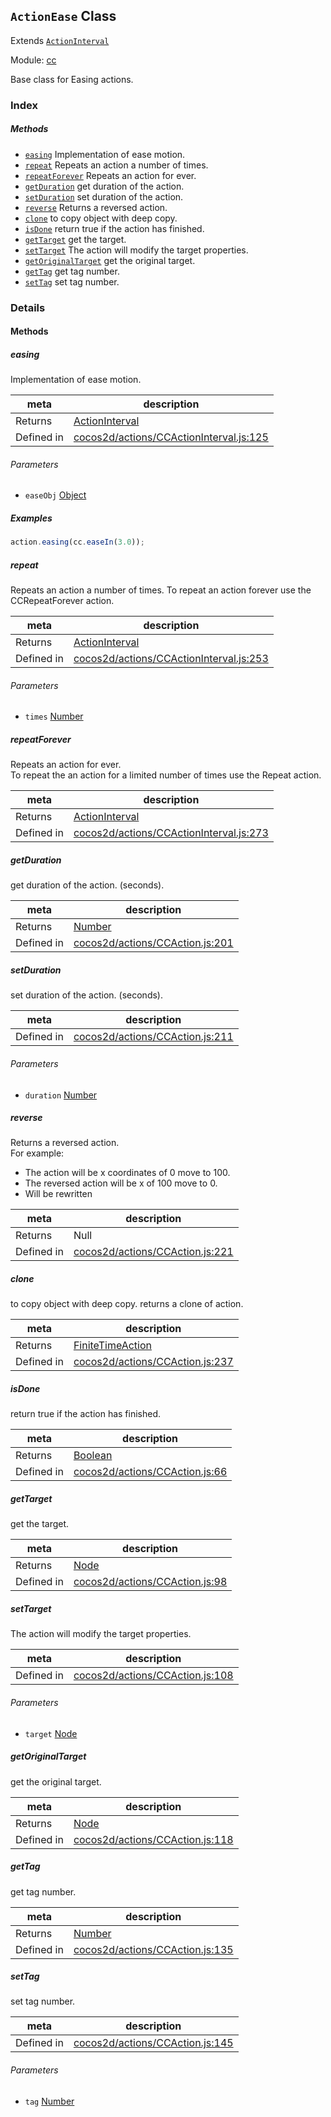## `ActionEase` Class

Extends [`ActionInterval`](ActionInterval.md)


Module: [cc](../modules/cc.md)


Base class for Easing actions.


### Index



##### Methods

  - [`easing`](#easing) Implementation of ease motion.
  - [`repeat`](#repeat) Repeats an action a number of times.
  - [`repeatForever`](#repeatforever) Repeats an action for ever.
  - [`getDuration`](#getduration) get duration of the action.
  - [`setDuration`](#setduration) set duration of the action.
  - [`reverse`](#reverse) Returns a reversed action.
  - [`clone`](#clone) to copy object with deep copy.
  - [`isDone`](#isdone) return true if the action has finished.
  - [`getTarget`](#gettarget) get the target.
  - [`setTarget`](#settarget) The action will modify the target properties.
  - [`getOriginalTarget`](#getoriginaltarget) get the original target.
  - [`getTag`](#gettag) get tag number.
  - [`setTag`](#settag) set tag number.



### Details




<!-- Method Block -->
#### Methods


##### easing

Implementation of ease motion.

| meta | description |
|------|-------------|
| Returns | <a href="../classes/ActionInterval.html" class="crosslink">ActionInterval</a> 
| Defined in | [cocos2d/actions/CCActionInterval.js:125](https://github.com/cocos-creator/engine/blob/de46973d0b5edcff4f973186ce89752080cb6b7c/cocos2d/actions/CCActionInterval.js#L125) |

###### Parameters
- `easeObj` <a href="https://developer.mozilla.org/en/JavaScript/Reference/Global_Objects/Object" class="crosslink external" target="_blank">Object</a> 

##### Examples

```js
action.easing(cc.easeIn(3.0));
```

##### repeat

Repeats an action a number of times.
To repeat an action forever use the CCRepeatForever action.

| meta | description |
|------|-------------|
| Returns | <a href="../classes/ActionInterval.html" class="crosslink">ActionInterval</a> 
| Defined in | [cocos2d/actions/CCActionInterval.js:253](https://github.com/cocos-creator/engine/blob/de46973d0b5edcff4f973186ce89752080cb6b7c/cocos2d/actions/CCActionInterval.js#L253) |

###### Parameters
- `times` <a href="https://developer.mozilla.org/en/JavaScript/Reference/Global_Objects/Number" class="crosslink external" target="_blank">Number</a> 


##### repeatForever

Repeats an action for ever.  <br/>
To repeat the an action for a limited number of times use the Repeat action. <br/>

| meta | description |
|------|-------------|
| Returns | <a href="../classes/ActionInterval.html" class="crosslink">ActionInterval</a> 
| Defined in | [cocos2d/actions/CCActionInterval.js:273](https://github.com/cocos-creator/engine/blob/de46973d0b5edcff4f973186ce89752080cb6b7c/cocos2d/actions/CCActionInterval.js#L273) |



##### getDuration

get duration of the action. (seconds).

| meta | description |
|------|-------------|
| Returns | <a href="https://developer.mozilla.org/en/JavaScript/Reference/Global_Objects/Number" class="crosslink external" target="_blank">Number</a> 
| Defined in | [cocos2d/actions/CCAction.js:201](https://github.com/cocos-creator/engine/blob/de46973d0b5edcff4f973186ce89752080cb6b7c/cocos2d/actions/CCAction.js#L201) |



##### setDuration

set duration of the action. (seconds).

| meta | description |
|------|-------------|
| Defined in | [cocos2d/actions/CCAction.js:211](https://github.com/cocos-creator/engine/blob/de46973d0b5edcff4f973186ce89752080cb6b7c/cocos2d/actions/CCAction.js#L211) |

###### Parameters
- `duration` <a href="https://developer.mozilla.org/en/JavaScript/Reference/Global_Objects/Number" class="crosslink external" target="_blank">Number</a> 


##### reverse

Returns a reversed action. <br />
For example: <br />
- The action will be x coordinates of 0 move to 100. <br />
- The reversed action will be x of 100 move to 0.
- Will be rewritten

| meta | description |
|------|-------------|
| Returns | Null 
| Defined in | [cocos2d/actions/CCAction.js:221](https://github.com/cocos-creator/engine/blob/de46973d0b5edcff4f973186ce89752080cb6b7c/cocos2d/actions/CCAction.js#L221) |



##### clone

to copy object with deep copy.
returns a clone of action.

| meta | description |
|------|-------------|
| Returns | <a href="../classes/FiniteTimeAction.html" class="crosslink">FiniteTimeAction</a> 
| Defined in | [cocos2d/actions/CCAction.js:237](https://github.com/cocos-creator/engine/blob/de46973d0b5edcff4f973186ce89752080cb6b7c/cocos2d/actions/CCAction.js#L237) |



##### isDone

return true if the action has finished.

| meta | description |
|------|-------------|
| Returns | <a href="https://developer.mozilla.org/en/JavaScript/Reference/Global_Objects/Boolean" class="crosslink external" target="_blank">Boolean</a> 
| Defined in | [cocos2d/actions/CCAction.js:66](https://github.com/cocos-creator/engine/blob/de46973d0b5edcff4f973186ce89752080cb6b7c/cocos2d/actions/CCAction.js#L66) |



##### getTarget

get the target.

| meta | description |
|------|-------------|
| Returns | <a href="../classes/Node.html" class="crosslink">Node</a> 
| Defined in | [cocos2d/actions/CCAction.js:98](https://github.com/cocos-creator/engine/blob/de46973d0b5edcff4f973186ce89752080cb6b7c/cocos2d/actions/CCAction.js#L98) |



##### setTarget

The action will modify the target properties.

| meta | description |
|------|-------------|
| Defined in | [cocos2d/actions/CCAction.js:108](https://github.com/cocos-creator/engine/blob/de46973d0b5edcff4f973186ce89752080cb6b7c/cocos2d/actions/CCAction.js#L108) |

###### Parameters
- `target` <a href="../classes/Node.html" class="crosslink">Node</a> 


##### getOriginalTarget

get the original target.

| meta | description |
|------|-------------|
| Returns | <a href="../classes/Node.html" class="crosslink">Node</a> 
| Defined in | [cocos2d/actions/CCAction.js:118](https://github.com/cocos-creator/engine/blob/de46973d0b5edcff4f973186ce89752080cb6b7c/cocos2d/actions/CCAction.js#L118) |



##### getTag

get tag number.

| meta | description |
|------|-------------|
| Returns | <a href="https://developer.mozilla.org/en/JavaScript/Reference/Global_Objects/Number" class="crosslink external" target="_blank">Number</a> 
| Defined in | [cocos2d/actions/CCAction.js:135](https://github.com/cocos-creator/engine/blob/de46973d0b5edcff4f973186ce89752080cb6b7c/cocos2d/actions/CCAction.js#L135) |



##### setTag

set tag number.

| meta | description |
|------|-------------|
| Defined in | [cocos2d/actions/CCAction.js:145](https://github.com/cocos-creator/engine/blob/de46973d0b5edcff4f973186ce89752080cb6b7c/cocos2d/actions/CCAction.js#L145) |

###### Parameters
- `tag` <a href="https://developer.mozilla.org/en/JavaScript/Reference/Global_Objects/Number" class="crosslink external" target="_blank">Number</a> 



